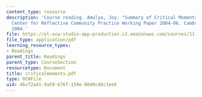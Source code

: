 ```yaml
---
content_type: resource
description: 'Course reading. Amulya, Joy. "Summary of Critical Moments Reflection."
  Center for Reflective Community Practice Working Paper 2004-06. Cambridge, MA: MIT,
  2004.'
file: https://ol-ocw-studio-app-production.s3.amazonaws.com/courses/11-945-springfield-studio-fall-2005/4bcf2a419a59676f158e80d0c40c1ee9_criticalmoments.pdf
file_type: application/pdf
learning_resource_types:
- Readings
parent_title: Readings
parent_type: CourseSection
resourcetype: Document
title: criticalmoments.pdf
type: OCWFile
uid: 4bcf2a41-9a59-676f-158e-80d0c40c1ee9
---
```

